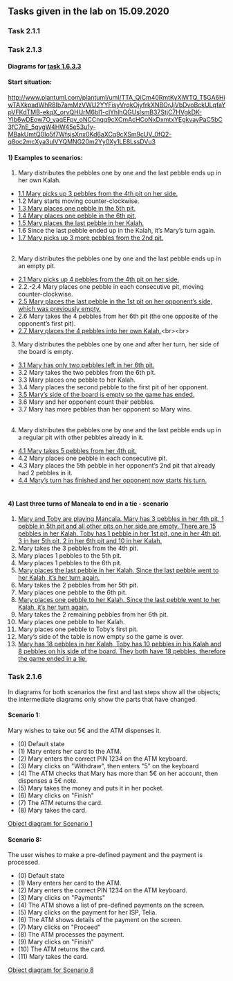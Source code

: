 ## Tasks given in the lab on 15.09.2020

### Task 2.1.1


### Task 2.1.3
#### Diagrams for [task 1.6.3.3](/team/Lab_0809_tasks.md#task-1633)
#### Start situation:
http://www.plantuml.com/plantuml/uml/TTA_QiCm40RmtKyXiWTQ_T5GA6HiwTAXkpadWhR8Ib7amMzVWU2YYFisyVrqkOjyfrkXNBOrJjVbDvoBckULqfaYpVFKdTMB-ekqX_orvQHUrM6bl1-clYhlhQGUslsmB37StjC7HVgkDK-Ylb6wDEow7O_yaqEFpv_oNCCnqq9cXCmAcHCoNxDxmtxYEgkvayPaC5bC3fC7nE_5qygW4HW45e53u1y-MBakUmtQ0Io5f7WfsjsXnx0Kd6aXCq9cXSm9cUV_0fQ2-q8oc2mcXya3ulVYQMNG20m2Yy0Xy1LE8LssDVu3

#### 1) Examples to scenarios:
1. Mary distributes the pebbles one by one and the last pebble ends up in her own Kalah.
* [1.1 Mary picks up 3 pebbles from the 4th pit on her side.](http://www.plantuml.com/plantuml/uml/TP0n2uCm48Nt_8hWBbYZ3eM2OqkN3jt3gO6s96c9SV3VDq8WKUwsu_jylaVwsOFpYz7iEtpKwBcK1km86gHasStF_ATXLUwvECill33WreBbARV6o7PitwjXq6g-sJjeU8LCXTehs2b8iMiho_JBVSVZxKy17bcDC86m1c4jmhh0yiAqE6vDlPGIj6eEgaggfLCTeRBtYcjnKLD2KAAXH4k9BWZMApijHly1)
* 1.2 Mary starts moving counter-clockwise.
* [1.3 Mary places one pebble in the 5th pit.](http://www.plantuml.com/plantuml/uml/TT0zouCm40VmtKyHt0MV93eyK71iwTAXUpWrq9OaBJ4EVljU1udAtNR-VzuBwQO4CStU5U_-POSaZF4G1d1WJB6fnR_uE5XilCynY9CeFSIbB3PT-8qjQ_7xt_QzizCbN7720tjgKiyGHaIvsrPLUUH-n-sP_Z0yPfB8595f8ck8hCLikp1VZBUgJ98dnPC-K9sfEP3Er383r_VArz8WEL0SQ0uQ3bg4pePnzkuB)
* [1.4 Mary places one pebble in the 6th pit.](http://www.plantuml.com/plantuml/uml/TT2n2eCm40RWtQS8xeAQw50eEBPqwT0zd1feIvAM60VVljT1edAt7V_dUJ_ffWWXpivcd_vjXYYqTk07iA1rjfd5INmjB2Oyvk35MUGEmf9dswsmuCew_BytVM_DTFKtiF34dPBK2_WHiTfTAuhqo_sD-ojM61wpciWaaIaYQuYinImTt3R6hZ9HpPFaIHseJDGSI2Lg6LhVAxMbeUP0Sg0uQ3Xe4JhZnzdP7m00)
* [1.5 Mary places the last pebble in her Kalah.](http://www.plantuml.com/plantuml/uml/TT2n2eCm40RWtQS8xeAQw50eEBPqwT0zd1feIvAM60VVljT1edAt7V_dUJ_ffWWXpivcd_vjXYYqTk07iA1rjfd5INmjB2Oyvk35MUGEmf9dswsmuCew_BytVM_DTFKtiF34dOhK2_WHiTnTAuhqo_sD-ojM61wpciWaaIaYQuYinImTt3R6hZ9HpPFaIHseJDGSI2Lg6LhVAxMbeUP0Sg0uQ3Xe4JhZnzdP7m00)
* 1.6 Since the last pebble ended up in the Kalah, it’s Mary’s turn again.
* [1.7 Mary picks up 3 more pebbles from the 2nd pit.](http://www.plantuml.com/plantuml/uml/TP2z2iCW58NtF8La3pJHP2WKChPqwT1TRXAXBMgBCODlN-aF9dBl9j_dyHpiPm_EBqONp-6XHi-aD617q21biJgpFNjf2CfT5sVPWPK6N2YBTSg5NyI5xtqr35hD9ti63RUOgL5x13j5oJTjLPMUt7PSxhwEC6SDmZZ21C9QX7MHhGlJui_Mr9kfNLASJWawrMPA9DKHAltNVoqk6afmIWXAj9JeekYLdHQZtm00)<br><br>
 
2. Mary distributes the pebbles one by one and the last pebble ends up in an empty pit.<br>
* [2.1 Mary picks up 4 pebbles from the 4th pit on her side.](http://www.plantuml.com/plantuml/uml/TPAnpeCW58LtduAuc_WBEln94ySsNJfq9w0aROFO80wyVKbw4w1oDpoVznovdd5pmhfzqTKgNsfoXFD5c4bemNcLdCa_UMlXbRtlrf0JgHTXVLsbKzR3YFNVzvMKMcqNSmqEZp3J5kbPc3b0bgKrJRJCCsvFzyVvGUiA6YrehA3r1Mq8MXeOlpXU178pn2AYE6AuOV-3Q4G3Wc1VwNgAeCC0nG33G8-18VjXRfK-2730IW6qK8hsM0gmp3FWrkb3lbz0gGdCZChCeVuV)
* 2.2.-2.4 Mary places one pebble in each consecutive pit, moving counter-clockwise.
* [2.5 Mary places the last pebble in the 1st pit on her opponent’s side, which was previously empty.](http://www.plantuml.com/plantuml/uml/TP8_3uCW4CLtFmLnD_4FEZHfujYcIuVk19IaRH0Rn85lNv8IaFHkm_VplNVYZPlbnkwBAbRnbfCbZ2rSJrnnneh3cPp8Ht4dpMCtcfn9kN3ZokBeCYvOZFkzBuLGShlgcqzuUay3qWlNiuTrrbPLAJBlkBzimzYVrW9Q1sWKq7f06xoM2eyJXrbJRuPeGXsEA1xOuwu1GV6-uhGmQ37GOO1YeCV0aFqmkmhdXN00bw86AR8KAJBlY5-T7hARQWAA8SapIZtxzVy2)
* 2.6 Mary takes the 4 pebbles from her 6th pit (the one opposite of the opponent’s first pit).
* [2.7 Mary places the 4 pebbles into her own Kalah.](http://www.plantuml.com/plantuml/uml/TPA_QiOW5CNtF8LyUo1_D4EXaB6bIuVkSas4jgWfnWnv-mftKFdktQxdv_6SHDSpGKoNTzrXVksMXDOUmWOEjEwgMRo8FmUtZLzN3E9LF3p4-z5LhhpE5XnmlpN6sVCzV823x-nH97s3i6SuD6bzNuviCpv_qgZrapOHsaneaj0KeIrPAu5rO-nQSbia2vfv9Fa35UzQ61V-hxej3IOEp1oG750SM9eBIuUviu03_IW6alAF0lUs6UMhyuAwi14HbcqzgmtxvTq_)<br><br>

3. Mary distributes the pebbles one by one and after her turn, her side of the board is empty.
* [3.1 Mary has only two pebbles left in her 6th pit.](http://www.plantuml.com/plantuml/uml/TTBFQWCX40Rm-pw5v1ve_EEXKCYnfPSUUb_SH6YBccBSWszVeJ8OcUycto_EJDmvtulBPOzXkMq__bB4kaQNBYwuTLs6itWMly5Ldp_tdCIBE4INws4PR-NQh-Jw_tk_RS7Vtz9xg_3LxfmCowykNPi-FRGx7gdcrEJZkvnQE6UIoHIJQIOpJ6PRDZGS9kwpKbz82fF6P33PYMGdUY-QbWU9G27G20m2-_31ocshBUW7VYiqos0hgERKPDwAdaacKqoccSmmcQK_0xQ2-a9Ic3GcCv7gn6r59telcfO7YK0Xq0WC0jlWxDDrZ-4F)
* 3.2 Mary takes the two pebbles from the 6th pit.
* 3.3 Mary places one pebble to her Kalah.
* 3.4 Mary places the second pebble to the first pit of her opponent.
* [3.5 Mary’s side of the board is empty so the game has ended.](http://www.plantuml.com/plantuml/uml/TPAzRiCW58LtFmNA7gdcXw5IfOojkdJeRk44gQs0L0GFl7sHYcvCTEw6lyzmhl4vtOhBPOjXkgu__bp4iaINpYwuPPbsQ_4iVeEhFdzkEOaNSOWkryEqszMU-vPS_z_twnhyxIszjnE-sfxPGltgqgNPfo7kUAGp7q8-lilSu2EJW2d0D606CDlOFl0-CStQSrcbUALvPNXb6KNtHTDY8JcXEA4vOJXXXnzMhcjje2zmApJKN2lep364MZ4o2PW2J0Dc0BFqCQ0LCodO2efdbMOKQ8Ng2hH2TaNtHTDY8JcXEA4vOO2WUplvTDbY-0C0)
* 3.6 Mary and her opponent count their pebbles.
* 3.7 Mary has more pebbles than her opponent so Mary wins.<br><br>

4. Mary distributes the pebbles one by one and the last pebble ends up in a regular pit with other pebbles already in it.
* [4.1 Mary takes 5 pebbles from her 4th pit.](http://www.plantuml.com/plantuml/uml/TPA_QWGX48VxVGgv_k3Ydoq2WIiJqgH8Bteh947TuBg5RnyXm-eEOoU_p_5JP-vRDYdlmK-h_N6FpBGE9ZwCDrfFtPezirzlYakVUuhiXLs2IUKozLMfG4ag__kTjTvjR_6zdl1LQsuaVJLngL2TRDVhSIHoV7pdfnhYZ1EP8399P8h8vferON_ZzX3mZf10I3KanrKA8TdGF43TVy5jQS17G8o0704r0lEfONcrfGQme8S2A3aKDpmKi1SxuDKuuuURQA9eY2F40O6pLo3GF7SNbptuFm00)
* 4.2 Mary places one pebble in each consecutive pit.
* 4.3 Mary places the 5th pebble in her opponent’s 2nd pit that already had 2 pebbles in it.
* [4.4 Mary’s turn has finished and her opponent now starts his turn.](http://www.plantuml.com/plantuml/uml/TP8nQy0W48Nt_0h97aYYPYWKChPqwT1TD17QOamnPiY_hu9e37VRyJxVlSEx-V3I-NCppQv-zUA949kqYpHIYEPManVoP-IbtTVfB7abhT_LrJPtbxkY9HNnlLRAwEFTVeGEty4pWFHDsZN0lahhkjAoplZyyKCGdze8Q1JG6A1nG9k2LWBl4wTPSowAw0FnWXZkuhXhGb3-hpmj34OCK0mm370CJDN2uf448HNWKVGWnOuYjwmpwgF8sfYpWIMoX80bqeHoPea0GSoPjLtFpVm3)<br><br>

#### 4) Last three turns of Mancala to end in a tie - scenario
1. [Mary and Toby are playing Mancala. Mary has 3 pebbles in her 4th pit, 1 pebble in 5th pit and all other pits on her side are empty. There are 15 pebbles in her Kalah. Toby has 1 pebble in her 1st pit, one in her 4th pit, 3 in her 5th pit, 2 in her 6th pit and 10 in her Kalah.](http://www.plantuml.com/plantuml/uml/TPAzQiCm58LtFuN87eZrew5GoDZIfKDt8oU2jiXAaUL1Rrz1pBLbpjt4zqNttCZdEcUNyZA5xZ7--biMmp2vU7F13KEtEuiNyHTSyUbhIL6yYjFaKZbr-rkfh5TIUVxUZsFmytlyg1E-wvtUGFtcuhtQInDtFjFCGyZdJ-uhF389c09C0sO0ivLjWVkDrrqfbrMAL_gWrARCGVMRiin0UY_Q5Wl92SK9pGd32TjyiFmOImNh0RVY0ZJV2fhPXhIj82O1Ku1fm0nWbluCQ4LF2hM2udcb-O4658PsQfLS5RqNROk5v8JYXEQ4uOIjukhZVPd2Fm00)
2. Mary takes the 3 pebbles from the 4th pit.
3. Mary places 1 pebbles to the 5th pit.
4. Mary places 1 pebbles to the 6th pit.
5. [Mary places the last pebble in her Kalah. Since the last pebble went to her Kalah, it’s her turn again.](http://www.plantuml.com/plantuml/uml/TTBDQWCX40Vm-pw5v1x8-k6XKCYnfPSUUbyq4TgYfXZtuDjNYCnkXfcR_7znPkBE-LvTgMkAqyt_XaiLov9SlhZebcNQdSMB-8kkXVArbYnUnI6vqWxJ_bPfuqffZzy7xsEul-UFNk6xtvajoMykNxkUdjeTZr0JDVdygNCFSIQ9J16P9Z93PBPdMyFzn6DMwCkIuadpP139ZIoYUH2y5qnBW-H0SQ0vC1pOfmzMRxxrO1pehJWHp6x5g8cRm5QWJ1AP8Z9DP8R8BFmPOYjc86ehe3rFcYze4AcDB28v2DuBfgL1Sg0uq1mO3co7SyZNDSL_)
6. Mary takes the 2 pebbles from her 5th pit.
7. Mary places one pebble to the 6th pit.
8. [Mary places one pebble to her Kalah. Since the last pebble went to her Kalah, it’s her turn again.](http://www.plantuml.com/plantuml/uml/TPAzQiCm58LtFuN87eZruqAXaB6bIuVkHau4RP6KeiY3thw2YXjRdBk9xulkkP7F-PvjoclmmstvSPSivZdOUB7UplEmEOjdyUjjSUbpJL6yY4EmgHo6xQrKsfLK_d_lbiMx-rjyhnE-wftn2UfN6w_LddPnnoFDx48-llDOOSyaO0em3PW1RAfi6_ZOc7PjkQnIlDAyChoQEYMRelUYRR6Gd52Sq9mmd9Xs7opVbb91E-1MdA1cMa4pzo5TAuX9m1HW6Z03s4H_1hHY90LRGV6iqdWWQeLg2hMYANelsXOBoGd52Sq90mIzszd5wnhy7m00)
9. Mary takes the 2 remaining pebbles from her 6th pit.
10. Mary places one pebble to her Kalah.
11. Mary places one pebble to Toby’s first pit.
12. Mary’s side of the table is now empty so the game is over.
13. [Mary has 18 pebbles in her Kalah, Toby has 10 pebbles in his Kalah and 8 pebbles on his side of the board. They both have 18 pebbles, therefore the game ended in a tie.](http://www.plantuml.com/plantuml/uml/TPBDQiGW58NtUGgP_S347oc5mYnRkkcY-s1cXBOOfpXcaRUl0RcZvToTV9zwRimvtxDBULt2S9j__2MBQLfSlBZWfcberk9P_0Qt-VIvfYXUn27VvkqmjAVIjX-fYts_d-VWxs_nlTpmLSwCJr2_kdWjzjJ57O-FE_kGZ-yy5lYVIS0KO1em0vWjh0bi9gwpKYwh5AyqhmolBAFelMXQB2Gd52Sq9mmdRFV3zfOKK1Uu5IUesLRKlNr8sugMIS0KO1em0vYbZm6jaAHWAoWUAz2AiIhG2lLGbXc3tekcnK9oGd52Sy9mmXPnzl6wBk4F)

### Task 2.1.6

In diagrams for both scenarios the first and last steps show all the objects; the intermediate diagrams only show the parts that have changed. 

#### Scenario 1:

Mary wishes to take out 5€ and the ATM dispenses it.
- (0) Default state
- (1) Mary enters her card to the ATM.
- (2) Mary enters the correct PIN 1234 on the ATM keyboard.
- (3) Mary clicks on "Withdraw", then enters "5" on the keyboard
- (4) The ATM checks that Mary has more than 5€ on her account, then dispenses a 5€ note.
-	(5) Mary takes the money and puts it in her pocket.
-	(6) Mary clicks on "Finish"
-	(7) The ATM returns the card.
-	(8) Mary takes the card.

[Object diagram for Scenario 1](https://drive.google.com/file/d/1suGfeXYM_87iNmbYXAC9PToJYYefyIgj/view?usp=sharing)


#### Scenario 8:

The user wishes to make a pre-defined payment and the payment is processed.
- (0) Default state
- (1) Mary enters her card to the ATM.
- (2) Mary enters the correct PIN 1234 on the ATM keyboard.
- (3) Mary clicks on "Payments"
- (4) The ATM shows a list of pre-defined payments on the screen.
- (5) Mary clicks on the payment for her ISP, Telia.
- (6) The ATM shows details of the payment on the screen.
- (7) Mary clicks on "Proceed"
- (8) The ATM processes the payment.
- (9) Mary clicks on "Finish"
- (10) The ATM returns the card.
- (11) Mary takes the card.

[Object diagram for Scenario 8](https://drive.google.com/file/d/1hVK-LFJidmNMOaZ2OGGKO8siMGTCTSXC/view?usp=sharing)

